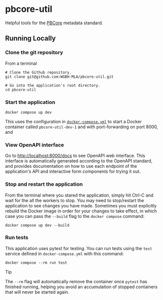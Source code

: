 # pbcore-util

Helpful tools for the [PBCore](pbcore.org) metadata standard.

## Running Locally

### Clone the git repository

From a terminal
```
# Clone the Github repository.
git clone git@github.com:WGBH-MLA/pbcore-util.git

# Go into the application's root directory.
cd pbcore-util
```

### Start the application
```
docker compose up dev
```

This uses the configuration in [`docker-compose.yml`](docker-compose.yml) to start a Docker container called `pbcore-util-dev-1` and with port-forwarding on port 8000, and 

### View OpenAPI interface

Go to [http://localhost:8000/docs](http://localhost:8000/docs) to see OpenAPI web interface. This interface is automatically generated according to the OpenAPI standard, and provides documentation on how to use each endpoint of the application's API and interactive form components for trying it out.

### Stop and restart the application

From the terminal where you stared the application, simply hit Ctrl-C and wait for the all the workers to stop. You may need to stop/restart the application to see changes you have made. Sometimes you must explicitly rebuild the Docker image in order for your changes to take effect, in which case you can pass the `--build` flag to the `docker compose` command:
```
docker compose up dev --build
```
### Run tests

This application uses pytest for testing. You can run tests using the `test` service defined in `docker-compose.yml` with this command:
```
docker compose --rm run test
```
> [!TIP]
> The `--rm` flag will automatically remove the container once `pytest` has finished running, helping you avoid an accumulation of stopped containers that will never be started again.